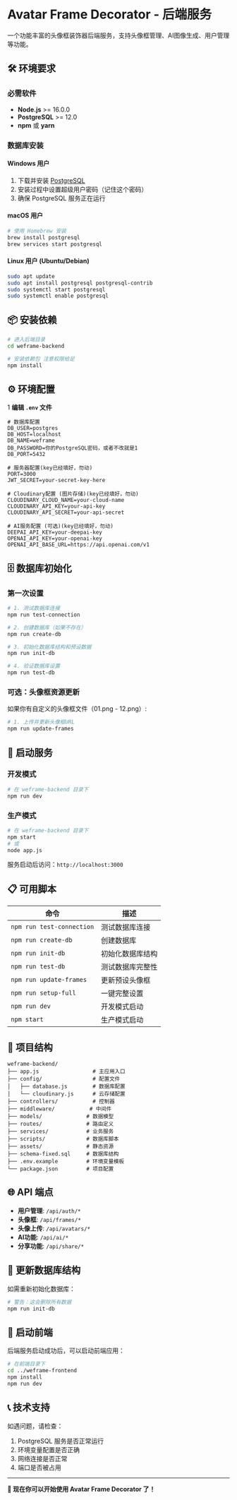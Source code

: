 # Avatar Frame Decorator - 后端服务

一个功能丰富的头像框装饰器后端服务，支持头像框管理、AI图像生成、用户管理等功能。

## 🛠️ 环境要求

### 必需软件
- **Node.js** >= 16.0.0
- **PostgreSQL** >= 12.0
- **npm** 或 **yarn**

### 数据库安装

#### Windows 用户
1. 下载并安装 [PostgreSQL](https://www.postgresql.org/download/windows/)
2. 安装过程中设置超级用户密码（记住这个密码）
3. 确保 PostgreSQL 服务正在运行

#### macOS 用户
```bash
# 使用 Homebrew 安装
brew install postgresql
brew services start postgresql
```

#### Linux 用户 (Ubuntu/Debian)
```bash
sudo apt update
sudo apt install postgresql postgresql-contrib
sudo systemctl start postgresql
sudo systemctl enable postgresql
```

## 📦 安装依赖

```bash
# 进入后端目录
cd weframe-backend

# 安装依赖包 注意权限给足
npm install
```

## ⚙️ 环境配置
1 **编辑 `.env` 文件**
```properties
# 数据库配置
DB_USER=postgres
DB_HOST=localhost
DB_NAME=weframe
DB_PASSWORD=你的PostgreSQL密码，或者不改就是1
DB_PORT=5432

# 服务器配置(key已经填好，勿动)
PORT=3000
JWT_SECRET=your-secret-key-here

# Cloudinary配置 (图片存储)(key已经填好，勿动)
CLOUDINARY_CLOUD_NAME=your-cloud-name
CLOUDINARY_API_KEY=your-api-key
CLOUDINARY_API_SECRET=your-api-secret

# AI服务配置 (可选)(key已经填好，勿动)
DEEPAI_API_KEY=your-deepai-key
OPENAI_API_KEY=your-openai-key
OPENAI_API_BASE_URL=https://api.openai.com/v1
```

## 🗄️ 数据库初始化

### 第一次设置

```bash
# 1. 测试数据库连接
npm run test-connection

# 2. 创建数据库（如果不存在）
npm run create-db

# 3. 初始化数据库结构和预设数据
npm run init-db

# 4. 验证数据库设置
npm run test-db
```


### 可选：头像框资源更新
如果你有自定义的头像框文件（01.png - 12.png）:

```bash
# 1. 上传并更新头像框URL
npm run update-frames
```

## 🚀 启动服务

### 开发模式
```bash
# 在 weframe-backend 目录下
npm run dev
```

### 生产模式
```bash
# 在 weframe-backend 目录下
npm start
# 或
node app.js
```

服务启动后访问：`http://localhost:3000`

## 📋 可用脚本

| 命令 | 描述 |
|------|------|
| `npm run test-connection` | 测试数据库连接 |
| `npm run create-db` | 创建数据库 |
| `npm run init-db` | 初始化数据库结构 |
| `npm run test-db` | 测试数据库完整性 |
| `npm run update-frames` | 更新预设头像框 |
| `npm run setup-full` | 一键完整设置 |
| `npm run dev` | 开发模式启动 |
| `npm start` | 生产模式启动 |

## 📁 项目结构

```
weframe-backend/
├── app.js                 # 主应用入口
├── config/                # 配置文件
│   ├── database.js        # 数据库配置
│   └── cloudinary.js      # 云存储配置
├── controllers/           # 控制器
├── middleware/           # 中间件
├── models/              # 数据模型
├── routes/              # 路由定义
├── services/            # 业务服务
├── scripts/             # 数据库脚本
├── assets/              # 静态资源
├── schema-fixed.sql     # 数据库结构
├── .env.example         # 环境变量模板
└── package.json         # 项目配置
```

## 🌐 API 端点

- **用户管理**: `/api/auth/*`
- **头像框**: `/api/frames/*`
- **头像上传**: `/api/avatars/*`
- **AI功能**: `/api/ai/*`
- **分享功能**: `/api/share/*`

## 🔄 更新数据库结构

如需重新初始化数据库：
```bash
# 警告：这会删除所有数据
npm run init-db
```

## 🚀 启动前端

后端服务启动成功后，可以启动前端应用：
```bash
# 在前端目录下
cd ../weframe-frontend
npm install
npm run dev
```

## 📞 技术支持

如遇问题，请检查：
1. PostgreSQL 服务是否正常运行
2. 环境变量配置是否正确
3. 网络连接是否正常
4. 端口是否被占用

---

**🎉 现在你可以开始使用 Avatar Frame Decorator 了！**